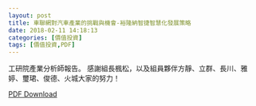 ```yaml
---
layout: post
title: 車聯網對汽車產業的挑戰與機會-裕隆納智捷智慧化發展策略
date: 2018-02-11 14:18:13
categories: [價值投資]
tags: [價值投資,PDF]
---
```

工研院產業分析師報告。
感謝組長楓松，以及組員夥伴方靜、立群、長川、雅婷、璽珺、俊德、火城大家的努力！
<!--more-->
[PDF Download](/assets/2018-02-11-車聯網對汽車產業的挑戰與機會-裕隆納智捷智慧化發展策略/2017產業分析師認證班期末報告.pdf)
